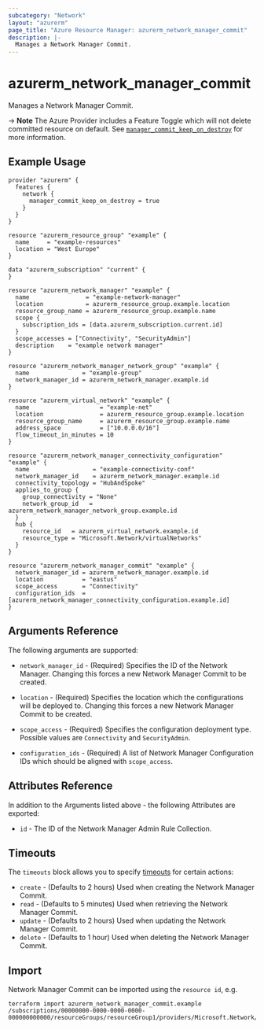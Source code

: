 ```yaml
---
subcategory: "Network"
layout: "azurerm"
page_title: "Azure Resource Manager: azurerm_network_manager_commit"
description: |-
  Manages a Network Manager Commit.
---
```


# azurerm_network_manager_commit

Manages a Network Manager Commit.

-> **Note** The Azure Provider includes a Feature Toggle which will not delete committed resource on default. See [`manager_commit_keep_on_destroy`](https://registry.terraform.io/providers/hashicorp/azurerm/latest/docs/guides/features-block#manager_commit_keep_on_destroy) for more information. 

## Example Usage

```hcl
provider "azurerm" {
  features {
    network {
      manager_commit_keep_on_destroy = true
    }
  }
}

resource "azurerm_resource_group" "example" {
  name     = "example-resources"
  location = "West Europe"
}

data "azurerm_subscription" "current" {
}

resource "azurerm_network_manager" "example" {
  name                = "example-network-manager"
  location            = azurerm_resource_group.example.location
  resource_group_name = azurerm_resource_group.example.name
  scope {
    subscription_ids = [data.azurerm_subscription.current.id]
  }
  scope_accesses = ["Connectivity", "SecurityAdmin"]
  description    = "example network manager"
}

resource "azurerm_network_manager_network_group" "example" {
  name               = "example-group"
  network_manager_id = azurerm_network_manager.example.id
}

resource "azurerm_virtual_network" "example" {
  name                    = "example-net"
  location                = azurerm_resource_group.example.location
  resource_group_name     = azurerm_resource_group.example.name
  address_space           = ["10.0.0.0/16"]
  flow_timeout_in_minutes = 10
}

resource "azurerm_network_manager_connectivity_configuration" "example" {
  name                  = "example-connectivity-conf"
  network_manager_id    = azurerm_network_manager.example.id
  connectivity_topology = "HubAndSpoke"
  applies_to_group {
    group_connectivity = "None"
    network_group_id   = azurerm_network_manager_network_group.example.id
  }
  hub {
    resource_id   = azurerm_virtual_network.example.id
    resource_type = "Microsoft.Network/virtualNetworks"
  }
}

resource "azurerm_network_manager_commit" "example" {
  network_manager_id = azurerm_network_manager.example.id
  location           = "eastus"
  scope_access       = "Connectivity"
  configuration_ids  = [azurerm_network_manager_connectivity_configuration.example.id]
}
```

## Arguments Reference

The following arguments are supported:

* `network_manager_id` - (Required) Specifies the ID of the Network Manager. Changing this forces a new Network Manager Commit to be created.

* `location` - (Required) Specifies the location which the configurations will be deployed to. Changing this forces a new Network Manager Commit to be created.

* `scope_access` - (Required) Specifies the configuration deployment type. Possible values are `Connectivity` and `SecurityAdmin`.

* `configuration_ids` - (Required) A list of Network Manager Configuration IDs which should be aligned with `scope_access`.

## Attributes Reference

In addition to the Arguments listed above - the following Attributes are exported:

* `id` - The ID of the Network Manager Admin Rule Collection.

## Timeouts

The `timeouts` block allows you to specify [timeouts](https://www.terraform.io/language/resources/syntax#operation-timeouts) for certain actions:

* `create` - (Defaults to 2 hours) Used when creating the Network Manager Commit.
* `read` - (Defaults to 5 minutes) Used when retrieving the Network Manager Commit.
* `update` - (Defaults to 2 hours) Used when updating the Network Manager Commit.
* `delete` - (Defaults to 1 hour) Used when deleting the Network Manager Commit.

## Import

Network Manager Commit can be imported using the `resource id`, e.g.

```shell
terraform import azurerm_network_manager_commit.example /subscriptions/00000000-0000-0000-0000-000000000000/resourceGroups/resourceGroup1/providers/Microsoft.Network/networkManagers/networkManager1/commit|eastus|Connectivity
```
